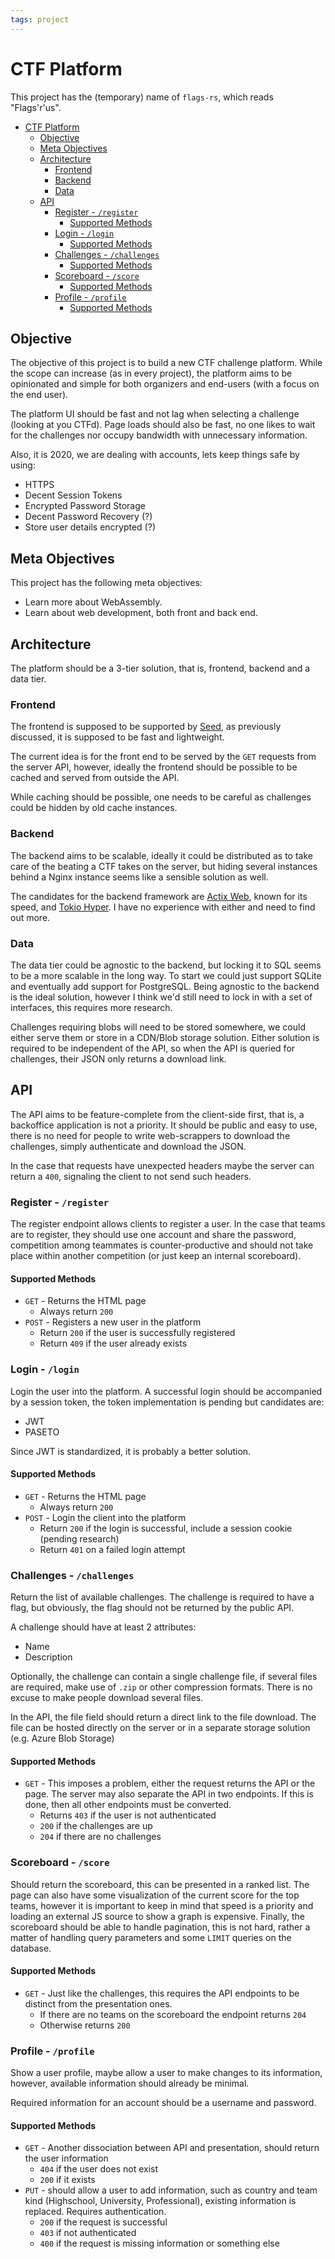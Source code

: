 ```yaml
---
tags: project
---
```


# CTF Platform

This project has the (temporary) name of `flags-rs`, which reads "Flags'r'us".

- [CTF Platform](#ctf-platform)
  - [Objective](#objective)
  - [Meta Objectives](#meta-objectives)
  - [Architecture](#architecture)
    - [Frontend](#frontend)
    - [Backend](#backend)
    - [Data](#data)
  - [API](#api)
    - [Register - `/register`](#register---register)
      - [Supported Methods](#supported-methods)
    - [Login - `/login`](#login---login)
      - [Supported Methods](#supported-methods-1)
    - [Challenges - `/challenges`](#challenges---challenges)
      - [Supported Methods](#supported-methods-2)
    - [Scoreboard - `/score`](#scoreboard---score)
      - [Supported Methods](#supported-methods-3)
    - [Profile - `/profile`](#profile---profile)
      - [Supported Methods](#supported-methods-4)

## Objective

The objective of this project is to build a new CTF challenge platform.
While the scope can increase (as in every project),
the platform aims to be opinionated and simple for both organizers and end-users (with a focus on the end user).

The platform UI should be fast and not lag when selecting a challenge (looking at you CTFd).
Page loads should also be fast, no one likes to wait for the challenges nor occupy bandwidth with unnecessary information.

Also, it is 2020, we are dealing with accounts, lets keep things safe by using:
- HTTPS
- Decent Session Tokens
- Encrypted Password Storage
- Decent Password Recovery (?)
- Store user details encrypted (?)

## Meta Objectives

This project has the following meta objectives:
- Learn more about WebAssembly.
- Learn about web development, both front and back end.

## Architecture

The platform should be a 3-tier solution, that is, frontend, backend and a data tier.

### Frontend

The frontend is supposed to be supported by [Seed](https://seed-rs.org/),
as previously discussed, it is supposed to be fast and lightweight.

The current idea is for the front end to be served by the `GET` requests from the server API,
however, ideally the frontend should be possible to be cached and served from outside the API.

While caching should be possible, one needs to be careful as challenges could be hidden by old cache instances.

### Backend

The backend aims to be scalable, ideally it could be distributed as to take care of the beating a CTF takes on the server,
but hiding several instances behind a Nginx instance seems like a sensible solution as well.

The candidates for the backend framework are [Actix Web](https://actix.rs/), known for its speed, and [Tokio Hyper](https://tokio.rs).
I have no experience with either and need to find out more.

### Data

The data tier could be agnostic to the backend, but locking it to SQL seems to be a more scalable in the long way.
To start we could just support SQLite and eventually add support for PostgreSQL.
Being agnostic to the backend is the ideal solution, however I think we'd still need to lock in with a set of interfaces,
this requires more research.

Challenges requiring blobs will need to be stored somewhere,
we could either serve them or store in a CDN/Blob storage solution.
Either solution is required to be independent of the API,
so when the API is queried for challenges, their JSON only returns a download link.

## API

The API aims to be feature-complete from the client-side first, that is, a backoffice application is not a priority.
It should be public and easy to use, there is no need for people to write web-scrappers to download the challenges,
simply authenticate and download the JSON.

In the case that requests have unexpected headers maybe the server can return a `400`, signaling the client to not send such headers.

### Register - `/register`

The register endpoint allows clients to register a user.
In the case that teams are to register,
they should use one account and share the password,
competition among teammates is counter-productive and should not take place within another competition
(or just keep an internal scoreboard).

#### Supported Methods

- `GET` - Returns the HTML page
  - Always return `200`
- `POST` - Registers a new user in the platform
  - Return `200` if the user is successfully registered
  - Return `409` if the user already exists

### Login - `/login`

Login the user into the platform.
A successful login should be accompanied by a session token,
the token implementation is pending but candidates are:

- JWT
- PASETO

Since JWT is standardized, it is probably a better solution.

#### Supported Methods

- `GET` - Returns the HTML page
  - Always return `200`
- `POST` - Login the client into the platform
  - Return `200` if the login is successful, include a session cookie (pending research)
  - Return `401` on a failed login attempt

### Challenges - `/challenges`

Return the list of available challenges.
The challenge is required to have a flag, but obviously, the flag should not be returned by the public API.

A challenge should have at least 2 attributes:

- Name
- Description

Optionally, the challenge can contain a single challenge file,
if several files are required, make use of `.zip` or other compression formats.
There is no excuse to make people download several files.

In the API, the file field should return a direct link to the file download.
The file can be hosted directly on the server or in a separate storage solution (e.g. Azure Blob Storage)

#### Supported Methods

- `GET` - This imposes a problem, either the request returns the API or the page.
  The server may also separate the API in two endpoints. If this is done, then all other endpoints must be converted.
  - Returns `403` if the user is not authenticated
  - `200` if the challenges are up
  - `204` if there are no challenges

### Scoreboard - `/score`

Should return the scoreboard, this can be presented in a ranked list.
The page can also have some visualization of the current score for the top teams,
however it is important to keep in mind that speed is a priority and loading an external JS source to show a graph is expensive.
Finally, the scoreboard should be able to handle pagination, this is not hard, rather a matter of handling query parameters and some `LIMIT` queries on the database.

#### Supported Methods

- `GET` - Just like the challenges, this requires the API endpoints to be distinct from the presentation ones.
  - If there are no teams on the scoreboard the endpoint returns `204`
  - Otherwise returns `200`

### Profile - `/profile`

Show a user profile, maybe allow a user to make changes to its information,
however, available information should already be minimal.

Required information for an account should be a username and password.

#### Supported Methods

- `GET` - Another dissociation between API and presentation, should return the user information
  - `404` if the user does not exist
  - `200` if it exists
- `PUT` - should allow a user to add information, such as country and team kind (Highschool, University, Professional), existing information is replaced.
  Requires authentication.
  - `200` if the request is successful
  - `403` if not authenticated
  - `400` if the request is missing information or something else